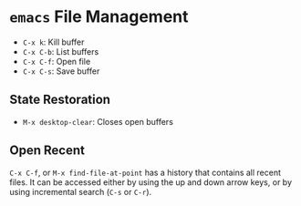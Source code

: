 # `emacs` File Management

- `C-x k`: Kill buffer
- `C-x C-b`: List buffers
- `C-x C-f`: Open file
- `C-x C-s`: Save buffer

## State Restoration

- `M-x desktop-clear`: Closes open buffers

## Open Recent

`C-x C-f`, or `M-x find-file-at-point` has a history that contains all recent files. It can be accessed either by using the up and down arrow keys, or by using incremental search (`C-s` or `C-r`).
